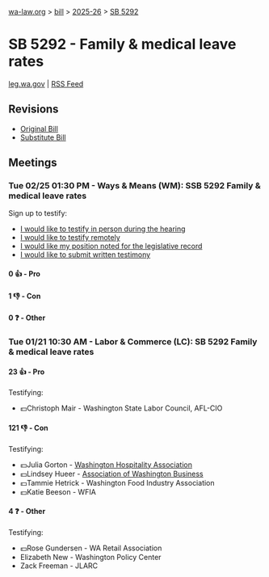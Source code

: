 [wa-law.org](/) > [bill](/bill/) > [2025-26](/bill/2025-26/) > [SB 5292](/bill/2025-26/sb/5292/)

# SB 5292 - Family & medical leave rates
[leg.wa.gov](https://app.leg.wa.gov/billsummary?BillNumber=5292&Year=2025&Initiative=false) | [RSS Feed](./rss.xml)

## Revisions
* [Original Bill](1/)
* [Substitute Bill](S/)

## Meetings
### Tue 02/25 01:30 PM - Ways & Means (WM): SSB 5292 Family & medical leave rates
Sign up to testify:
* [I would like to testify in person during the hearing](https://app.leg.wa.gov/csi/Testifier/Add?chamber=House&mId=32888&aId=164973&caId=26181&tId=1)
* [I would like to testify remotely](https://app.leg.wa.gov/csi/Testifier/Add?chamber=House&mId=32888&aId=164973&caId=26181&tId=2)
* [I would like my position noted for the legislative record](https://app.leg.wa.gov/csi/Testifier/Add?chamber=House&mId=32888&aId=164973&caId=26181&tId=3)
* [I would like to submit written testimony](https://app.leg.wa.gov/csi/Testifier/Add?chamber=House&mId=32888&aId=164973&caId=26181&tId=4)

#### 0 👍 - Pro

#### 1 👎 - Con

#### 0 ❓ - Other

### Tue 01/21 10:30 AM - Labor & Commerce (LC): SB 5292 Family & medical leave rates
#### 23 👍 - Pro
Testifying:
* 💵Christoph Mair - Washington State Labor Council, AFL-CIO

#### 121 👎 - Con
Testifying:
* 💵Julia Gorton - [Washington Hospitality Association](/org/washington_hospitality_association/)
* 💵Lindsey Hueer - [Association of Washington Business](/org/association_of_washington_business/)
* 💵Tammie Hetrick - Washington Food Industry Association
* 💵Katie Beeson - WFIA

#### 4 ❓ - Other
Testifying:
* 💵Rose Gundersen - WA Retail Association
* Elizabeth New - Washington Policy Center
* Zack Freeman - JLARC
